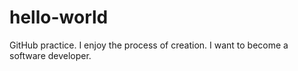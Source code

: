 # hello-world
GitHub practice.
I enjoy the process of creation. I want to become a software developer.

